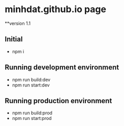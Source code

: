 # minhdat.github.io page

\*\*version 1.1

## Initial

- npm i

## Running development environment

- npm run build:dev
- npm run start:dev

## Running production environment

- npm run build:prod
- npm run start:prod
